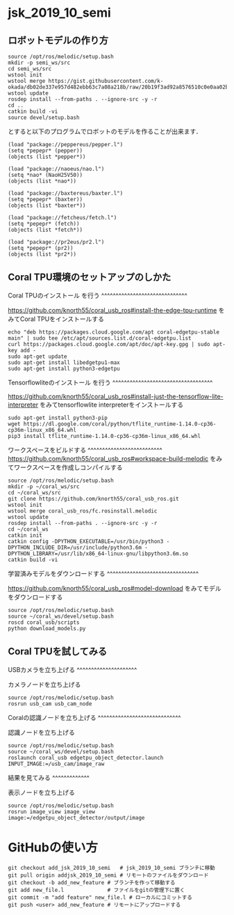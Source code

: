 jsk_2019_10_semi
================

ロボットモデルの作り方
----------------------
```
source /opt/ros/melodic/setup.bash
mkdir -p semi_ws/src
cd semi_ws/src
wstool init
wstool merge https://gist.githubusercontent.com/k-okada/db02de337e957d482ebb63c7a08a218b/raw/20b19f3ad92a8576510c0e0aa02bcd311b347beb/semi.rosinstall
wstool update
rosdep install --from-paths . --ignore-src -y -r
cd ..
catkin build -vi
source devel/setup.bash
```

とすると以下のプログラムでロボットのモデルを作ることが出来ます．

```
(load "package://peppereus/pepper.l")
(setq *pepepr* (pepper))
(objects (list *pepper*))

(load "package://naoeus/nao.l")
(setq *nao* (NaoH25V50))
(objects (list *nao*))

(load "package://baxtereus/baxter.l")
(setq *pepepr* (baxter))
(objects (list *baxter*))

(load "package://fetcheus/fetch.l")
(setq *pepepr* (fetch))
(objects (list *fetch*))

(load "package://pr2eus/pr2.l")
(setq *pepepr* (pr2))
(objects (list *pr2*))
```

Coral TPU環境のセットアップのしかた
-----------------------------------

Coral TPUのインストール を行う
^^^^^^^^^^^^^^^^^^^^^^^^^^^^^^

https://github.com/knorth55/coral_usb_ros#install-the-edge-tpu-runtime をみてCoral TPUをインストールする

```
echo "deb https://packages.cloud.google.com/apt coral-edgetpu-stable main" | sudo tee /etc/apt/sources.list.d/coral-edgetpu.list
curl https://packages.cloud.google.com/apt/doc/apt-key.gpg | sudo apt-key add -
sudo apt-get update
sudo apt-get install libedgetpu1-max
sudo apt-get install python3-edgetpu
```

Tensorflowliteのインストール を行う
^^^^^^^^^^^^^^^^^^^^^^^^^^^^^^^^^^^

https://github.com/knorth55/coral_usb_ros#install-just-the-tensorflow-lite-interpreter をみてtensorflowlite interpreterをインストールする
```
sudo apt-get install python3-pip
wget https://dl.google.com/coral/python/tflite_runtime-1.14.0-cp36-cp36m-linux_x86_64.whl
pip3 install tflite_runtime-1.14.0-cp36-cp36m-linux_x86_64.whl
```

ワークスペースをビルドする
^^^^^^^^^^^^^^^^^^^^^^^^^^
https://github.com/knorth55/coral_usb_ros#workspace-build-melodic
をみてワークスペースを作成しコンパイルする

```
source /opt/ros/melodic/setup.bash
mkdir -p ~/coral_ws/src
cd ~/coral_ws/src
git clone https://github.com/knorth55/coral_usb_ros.git
wstool init
wstool merge coral_usb_ros/fc.rosinstall.melodic
wstool update
rosdep install --from-paths . --ignore-src -y -r
cd ~/coral_ws
catkin init
catkin config -DPYTHON_EXECUTABLE=/usr/bin/python3 -DPYTHON_INCLUDE_DIR=/usr/include/python3.6m -DPYTHON_LIBRARY=/usr/lib/x86_64-linux-gnu/libpython3.6m.so
catkin build -vi
````````````````

学習済みモデルをダウンロードする
^^^^^^^^^^^^^^^^^^^^^^^^^^^^^^^^

https://github.com/knorth55/coral_usb_ros#model-download をみてモデルをダウンロードする

```
source /opt/ros/melodic/setup.bash
source ~/coral_ws/devel/setup.bash
roscd coral_usb/scripts
python download_models.py
`````

Coral TPUを試してみる
---------------------

USBカメラを立ち上げる
^^^^^^^^^^^^^^^^^^^^^

カメラノードを立ち上げる

```
source /opt/ros/melodic/setup.bash
rosrun usb_cam usb_cam_node
```

Coralの認識ノードを立ち上げる
^^^^^^^^^^^^^^^^^^^^^^^^^^^^^

認識ノードを立ち上げる

```
source /opt/ros/melodic/setup.bash
source ~/coral_ws/devel/setup.bash
roslaunch coral_usb edgetpu_object_detector.launch INPUT_IMAGE:=/usb_cam/image_raw
```

結果を見てみる
^^^^^^^^^^^^^

表示ノードを立ち上げる

```
source /opt/ros/melodic/setup.bash
rosrun image_view image_view image:=/edgetpu_object_detector/output/image
```

GitHubの使い方
=============

```
git checkout add_jsk_2019_10_semi   # jsk_2019_10_semi ブランチに移動
git pull origin addjsk_2019_10_semi # リモートのファイルをダウンロード
git checkout -b add_new_feature # ブランチを作って移動する
git add new_file.l              # ファイルをgitの管理下に置く
git commit -m "add feature" new_file.l # ローカルにコミットする
git push <user> add_new_feature # リモートにアップロードする

```